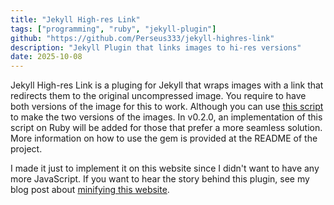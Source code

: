 ```yaml
---
title: "Jekyll High-res Link"
tags: ["programming", "ruby", "jekyll-plugin"]
github: "https://github.com/Perseus333/jekyll-highres-link"
description: "Jekyll Plugin that links images to hi-res versions"
date: 2025-10-08
---
```


Jekyll High-res Link is a pluging for Jekyll that wraps images with a link that redirects them to the original uncompressed image. You require to have both versions of the image for this to work. Although you can use [this script](https://gist.github.com/Perseus333/8a161ffa160b0d2f6c2fd3c9756b1568) to make the two versions of the images. In v0.2.0, an implementation of this script on Ruby will be added for those that prefer a more seamless solution. More information on how to use the gem is provided at the README of the project.

I made it just to implement it on this website since I didn't want to have any more JavaScript. If you want to hear the story behind this plugin, see my blog post about [minifying this website](/blog/minifying-website).